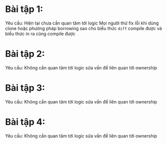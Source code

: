 # Bài tập 1: 
Yêu cầu: Hiện tại chưa cần quan tâm tới logic
Mọi người thử fix lỗi khi dùng clone hoặc phương
pháp borrowing sao cho biểu thức `diff` compile được và
biểu thức in ra cũng compile được 

# Bài tập 2: 
Yêu cầu: Không cần quan tâm tới logic
sửa vấn đề liên quan tới ownership

# Bài tập 3: 
Yêu cầu: Không cần quan tâm tới logic
sửa vấn đề liên quan tới ownership

# Bài tập 4: 
Yêu cầu: Không cần quan tâm tới logic
sửa vấn đề liên quan tới ownership